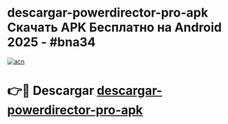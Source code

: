 # descargar-powerdirector-pro-apk Скачать APK Бесплатно на Android 2025 - #bna34

[![acn](https://github.com/user-attachments/assets/0f9c940e-d8b0-45ae-aac7-cd30a18b3e1c)](https://apps.freeplayer.one?title=descargar-powerdirector-pro-apk&ref=9RF)

# 👉🔴 Descargar [descargar-powerdirector-pro-apk](https://apps.freeplayer.one?title=descargar-powerdirector-pro-apk&ref=9RF)